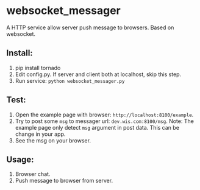 websocket_messager
==================

A HTTP service allow server push message to browsers. Based on websocket.

## Install:

1. pip install tornado
1. Edit config.py. If server and client both at localhost, skip this step.
1. Run service: `python websocket_messager.py`

## Test:

1. Open the example page with browser: `http://localhost:8100/example`.
1. Try to post some `msg` to messager url: `dev.wis.com:8100/msg`. Note: The example page only detect `msg` argument in post data. This can be change in your app.
1. See the msg on your browser.

## Usage:
1. Browser chat.
2. Push message to browser from server.
